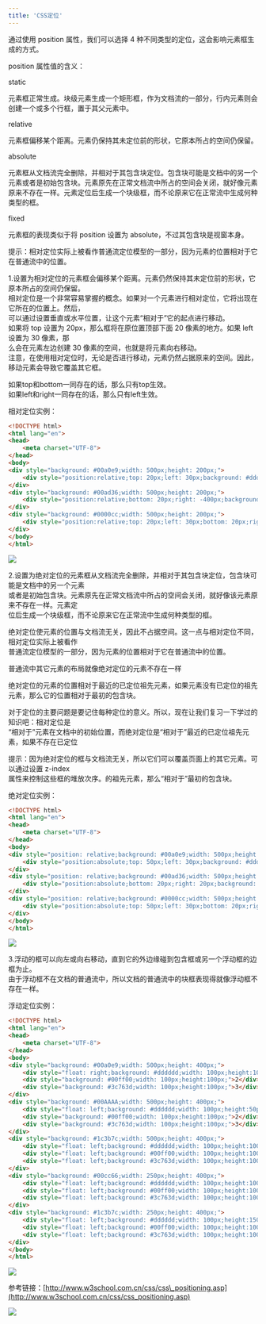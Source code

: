 ```yaml
---
title: 'CSS定位'
---   
```

通过使用 position 属性，我们可以选择 4 种不同类型的定位，这会影响元素框生成的方式。  
  

position 属性值的含义：  
  

static  

 元素框正常生成。块级元素生成一个矩形框，作为文档流的一部分，行内元素则会创建一个或多个行框，置于其父元素中。  

relative  

 元素框偏移某个距离。元素仍保持其未定位前的形状，它原本所占的空间仍保留。  

absolute  

 元素框从文档流完全删除，并相对于其包含块定位。包含块可能是文档中的另一个元素或者是初始包含块。元素原先在正常文档流中所占的空间会关闭，就好像元素原来不存在一样。元素定位后生成一个块级框，而不论原来它在正常流中生成何种类型的框。  

fixed  

 元素框的表现类似于将 position 设置为 absolute，不过其包含块是视窗本身。  
  

提示：相对定位实际上被看作普通流定位模型的一部分，因为元素的位置相对于它在普通流中的位置。

1.设置为相对定位的元素框会偏移某个距离。元素仍然保持其未定位前的形状，它原本所占的空间仍保留。  
相对定位是一个非常容易掌握的概念。如果对一个元素进行相对定位，它将出现在它所在的位置上。然后，  
可以通过设置垂直或水平位置，让这个元素“相对于”它的起点进行移动。  
如果将 top 设置为 20px，那么框将在原位置顶部下面 20 像素的地方。如果 left 设置为 30 像素，那  
么会在元素左边创建 30 像素的空间，也就是将元素向右移动。  
注意，在使用相对定位时，无论是否进行移动，元素仍然占据原来的空间。因此，移动元素会导致它覆盖其它框。  
  
如果top和bottom一同存在的话，那么只有top生效。  
如果left和right一同存在的话，那么只有left生效。

相对定位实例：

```html
<!DOCTYPE html>
<html lang="en">
<head>
    <meta charset="UTF-8">
</head>
<body>
<div style="background: #00a0e9;width: 500px;height: 200px;">
    <div style="position:relative;top: 20px;left: 30px;background: #dddddd;width: 100px;height:100px;"></div>
</div>
<div style="background: #00ad36;width: 500px;height: 200px;">
    <div style="position:relative;bottom: 20px;right: -400px;background: #dddddd;width: 100px;height:100px;"></div>
</div>
<div style="background: #0000cc;width: 500px;height: 200px;">
    <div style="position:relative;top: 20px;left: 30px;bottom: 20px;right: -400px;background: #dddddd;width: 100px;height:100px;"></div>
</div>
</body>
</html>
```
  
![](https://img-blog.csdn.net/20170918175301384?watermark/2/text/aHR0cDovL2Jsb2cuY3Nkbi5uZXQveHV0b25nYmFv/font/5a6L5L2T/fontsize/400/fill/I0JBQkFCMA/dissolve/70/gravity/Center)  

2.设置为绝对定位的元素框从文档流完全删除，并相对于其包含块定位，包含块可能是文档中的另一个元素  
或者是初始包含块。元素原先在正常文档流中所占的空间会关闭，就好像该元素原来不存在一样。元素定  
位后生成一个块级框，而不论原来它在正常流中生成何种类型的框。  
  
绝对定位使元素的位置与文档流无关，因此不占据空间。这一点与相对定位不同，相对定位实际上被看作  
普通流定位模型的一部分，因为元素的位置相对于它在普通流中的位置。  
  
普通流中其它元素的布局就像绝对定位的元素不存在一样  
  
绝对定位的元素的位置相对于最近的已定位祖先元素，如果元素没有已定位的祖先元素，那么它的位置相对于最初的包含块。  
  
对于定位的主要问题是要记住每种定位的意义。所以，现在让我们复习一下学过的知识吧：相对定位是  
“相对于”元素在文档中的初始位置，而绝对定位是“相对于”最近的已定位祖先元素，如果不存在已定位  
  
提示：因为绝对定位的框与文档流无关，所以它们可以覆盖页面上的其它元素。可以通过设置 z-index  
属性来控制这些框的堆放次序。的祖先元素，那么“相对于”最初的包含块。

绝对定位实例：

```html
<!DOCTYPE html>
<html lang="en">
<head>
    <meta charset="UTF-8">
</head>
<body>
<div style="position: relative;background: #00a0e9;width: 500px;height: 200px;">
    <div style="position:absolute;top: 50px;left: 30px;background: #dddddd;width: 100px;height:100px;"></div>
</div>
<div style="position: relative;background: #00ad36;width: 500px;height: 200px;">
    <div style="position:absolute;bottom: 20px;right: 20px;background: #dddddd;width: 100px;height:100px;"></div>
</div>
<div style="position: relative;background: #0000cc;width: 500px;height: 200px;">
    <div style="position:absolute;top: 50px;left: 30px;bottom: 20px;right: -400px;background: #dddddd;width: 100px;height:100px;"></div>
</div>
</body>
</html>
```
  
![](https://img-blog.csdn.net/20170918175454447?watermark/2/text/aHR0cDovL2Jsb2cuY3Nkbi5uZXQveHV0b25nYmFv/font/5a6L5L2T/fontsize/400/fill/I0JBQkFCMA/dissolve/70/gravity/Center)  

3.浮动的框可以向左或向右移动，直到它的外边缘碰到包含框或另一个浮动框的边框为止。  
由于浮动框不在文档的普通流中，所以文档的普通流中的块框表现得就像浮动框不存在一样。

浮动定位实例：

```html
<!DOCTYPE html>
<html lang="en">
<head>
    <meta charset="UTF-8">
</head>
<body>
<div style="background: #00a0e9;width: 500px;height: 400px;">
    <div style="float: right;background: #dddddd;width: 100px;height:100px;">1</div>
    <div style="background: #00ff00;width: 100px;height:100px;">2</div>
    <div style="background: #3c763d;width: 100px;height:100px;">3</div>
</div>
<div style="background: #00AAAA;width: 500px;height: 400px;">
    <div style="float: left;background: #dddddd;width: 100px;height:50px;">1</div>
    <div style="background: #00ff00;width: 100px;height:100px;">2</div>
    <div style="background: #3c763d;width: 100px;height:100px;">3</div>
</div>
<div style="background: #1c3b7c;width: 500px;height: 400px;">
    <div style="float: left;background: #dddddd;width: 100px;height:100px;">1</div>
    <div style="float: left;background: #00ff00;width: 100px;height:100px;">2</div>
    <div style="float: left;background: #3c763d;width: 100px;height:100px;">3</div>
</div>
<div style="background: #00cc66;width: 250px;height: 400px;">
    <div style="float: left;background: #dddddd;width: 100px;height:100px;">1</div>
    <div style="float: left;background: #00ff00;width: 100px;height:100px;">2</div>
    <div style="float: left;background: #3c763d;width: 100px;height:100px;">3</div>
</div>
<div style="background: #1c3b7c;width: 250px;height: 400px;">
    <div style="float: left;background: #dddddd;width: 100px;height:150px;">1</div>
    <div style="float: left;background: #00ff00;width: 100px;height:100px;">2</div>
    <div style="float: left;background: #3c763d;width: 100px;height:100px;">3</div>
</div>
</body>
</html>
```
  
  

![](https://img-blog.csdn.net/20170918180251062?watermark/2/text/aHR0cDovL2Jsb2cuY3Nkbi5uZXQveHV0b25nYmFv/font/5a6L5L2T/fontsize/400/fill/I0JBQkFCMA/dissolve/70/gravity/Center)

参考链接：[http://www.w3school.com.cn/css/css\_positioning.asp](http://www.w3school.com.cn/css/css_positioning.asp)

![](https://img-blog.csdn.net/20170918180519356?watermark/2/text/aHR0cDovL2Jsb2cuY3Nkbi5uZXQveHV0b25nYmFv/font/5a6L5L2T/fontsize/400/fill/I0JBQkFCMA/dissolve/70/gravity/Center)